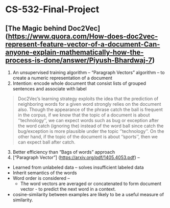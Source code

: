 # CS-532-Final-Project

## [The Magic behind Doc2Vec] (https://www.quora.com/How-does-doc2vec-represent-feature-vector-of-a-document-Can-anyone-explain-mathematically-how-the-process-is-done/answer/Piyush-Bhardwaj-7)

1.	An unsupervised training algorithm – “Paragraph Vectors” algorithm – to create a numeric representation of a document
2.	Intention: encode whole document that consist lists of grouped sentences and associate with label

> Doc2Vec’s learning strategy exploits the idea that the prediction of neighboring words for a given word strongly relies on the document also. Though the appearance of the phrase catch the ball is frequent in the corpus, if we know that the topic of a document is about ‘’technology’’, we can expect words such as bug or exception after the word catch (ignoring the) instead of the word ball since catch the bug/exception is more plausible under the topic ‘’technology’’. On the other hand, if the topic of the document is about ‘’sports’’, then we can expect ball after catch.

3.	Better efficiency than “Bags of words” approach
4.	[“Paragraph Vector”] (https://arxiv.org/pdf/1405.4053.pdf) –
  -	Learned from unlabeled data – solves insufficient labeled data
  - Inherit semantics of the words
  -	Word order is considered –
	- The word vectors are averaged or concatenated to form document vector - to predict the next word in a context.
  - cosine-similarity between examples are likely to be a useful measure of similarity.
